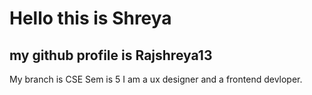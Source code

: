 # Hello this is Shreya

## my github profile is Rajshreya13

My branch is CSE
Sem is 5
I am a ux designer
and a frontend devloper.

